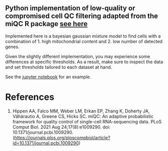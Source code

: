 ## Python implementation of low-quality or compromised cell QC filtering adapted from the miQC R package [see here](https://www.bioconductor.org/packages/release/bioc/html/miQC.html)

Implemented here is a bayesian gaussian mixture model to find cells with a combination of 1. high mitochondrial content and 2. low number of detected genes.

Given the slightly different implementation, you may experience some differences at specific thresholds. As a result, make sure to inspect the data and set thresholds tailored to each dataset at hand.

See the [jupyter notebook](https://github.com/dfdeascanis/pymitoqc/blob/main/example_notebook.ipynb) for an example.

# References

1. Hippen AA, Falco MM, Weber LM, Erkan EP, Zhang K, Doherty JA, Vähärautio A, Greene CS, Hicks SC. miQC: An adaptive probabilistic framework for quality control of single-cell RNA-sequencing data. PLoS Comput Biol. 2021 Aug 24;17(8):e1009290. doi: 10.1371/journal.pcbi.1009290. (https://journals.plos.org/ploscompbiol/article?id=10.1371/journal.pcbi.1009290)

